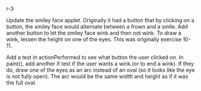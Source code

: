 r-3

Update the smiley face applet.  Originally it had a button that by clicking on a button, the smiley face would alternate between a frown and a smile.  Add another button to let the smiley face wink and then not wink.  To draw a wink, lessen the height on one of the eyes. This was originally exercise 10-11.

Add a test in actionPerformed to see what button the user clicked on.  In paint(), add another if test if the user wants a wink (or to end a wink).  If they do, draw one of the eyes as an arc instead of an oval (so it looks like the eye is not fully open).  The arc would be the same width and height as if it was the full oval.